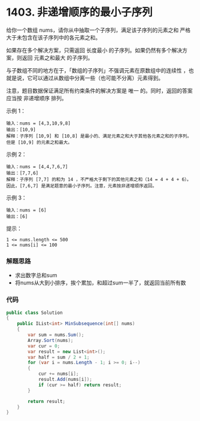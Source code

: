 # 1403. 非递增顺序的最小子序列
给你一个数组 nums，请你从中抽取一个子序列，满足该子序列的元素之和 严格 大于未包含在该子序列中的各元素之和。

如果存在多个解决方案，只需返回 长度最小 的子序列。如果仍然有多个解决方案，则返回 元素之和最大 的子序列。

与子数组不同的地方在于，「数组的子序列」不强调元素在原数组中的连续性
，也就是说，它可以通过从数组中分离一些（也可能不分离）元素得到。

注意，题目数据保证满足所有约束条件的解决方案是 唯一 的。同时，返回的答案应当按 非递增顺序 排列。


示例 1：
```
输入：nums = [4,3,10,9,8]
输出：[10,9] 
解释：子序列 [10,9] 和 [10,8] 是最小的、满足元素之和大于其他各元素之和的子序列。但是 [10,9] 的元素之和最大。
```
示例 2：
```
输入：nums = [4,4,7,6,7]
输出：[7,7,6] 
解释：子序列 [7,7] 的和为 14 ，不严格大于剩下的其他元素之和（14 = 4 + 4 + 6）。
因此，[7,6,7] 是满足题意的最小子序列。注意，元素按非递增顺序返回。  
```
示例 3：
```
输入：nums = [6]
输出：[6]
```

提示：
```
1 <= nums.length <= 500
1 <= nums[i] <= 100
```

### 解题思路
+ 求出数字总和sum
+ 将nums从大到小排序，挨个累加，和超过sum一半了，就返回当前所有数
### 代码

```csharp
public class Solution
{
    public IList<int> MinSubsequence(int[] nums)
    {
        var sum = nums.Sum();
        Array.Sort(nums);
        var cur = 0;
        var result = new List<int>();
        var half = sum / 2 + 1;
        for (var i = nums.Length - 1; i >= 0; i--)
        {
            cur += nums[i];
            result.Add(nums[i]);
            if (cur >= half) return result;
        }

        return result;
    }
}
```
